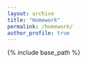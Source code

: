 ```yaml
---
layout: archive
title: "Homework"
permalink: /homework/
author_profile: true
---
```


{% include base_path %}

<!--- {% for post in site.homework reversed %}-->
<!---   {% include archive-single-homework.html %}-->
<!--- {% endfor %}-->

